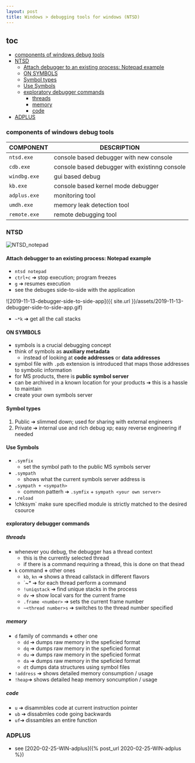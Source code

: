```yaml
---
layout: post
title: Windows > debugging tools for windows (NTSD)
---
```

## toc
<!-- TOC -->

- [components of windows debug tools](#components-of-windows-debug-tools)
- [NTSD](#ntsd)
    - [Attach debugger to an existing process: Notepad example](#attach-debugger-to-an-existing-process-notepad-example)
    - [ON SYMBOLS](#on-symbols)
    - [Symbol types](#symbol-types)
    - [Use Symbols](#use-symbols)
    - [exploratory debugger commands](#exploratory-debugger-commands)
        - [threads](#threads)
        - [memory](#memory)
        - [code](#code)
- [ADPLUS](#adplus)

<!-- /TOC -->

### components of windows debug tools

COMPONENT    | DESCRIPTION
-------------|----------------------------------------------
`ntsd.exe`   | console based debugger with new console
`cdb.exe`    | console based debugger with existinng console
`windbg.exe` | gui based debug
`kb.exe`     | console based kernel mode debugger
`adplus.exe` | monitoring tool
`umdh.exe`   | memory leak detection tool
`remote.exe` | remote debugging tool

### NTSD
![NTSD_notepad](img/img000256.png)

#### Attach debugger to an existing process: Notepad example
* `ntsd notepad`
* `ctrl+c` ➔ stop execution; program freezes
* `g` ➔ resumes execution
* see the debuges side-to-side with the application

![2019-11-13-debugger-side-to-side-app]({{ site.url }}/assets/2019-11-13-debugger-side-to-side-app.gif)

* `~*k` ➔ get all the call stacks

#### ON SYMBOLS
* symbols is a crucial debugging concept
* think of symbols as **auxiliary metadata**
    * instead of looking at **code addresses** or **data addresses**
* symbol file with `.pdb` extension is introduced that maps those addresses to symbolic information 
* for MS products, there is **public symbol server**
* can be archived in a known location for your products ➔ this is a hassle to maintain
* create your own symbols server

#### Symbol types
1. Public ➔ slimmed down; used for sharing with external engineers
2. Private ➔ internal use and rich debug xp; easy reverse engineering if needed

#### Use Symbols
* `.symfix`
    * set the symbol path to the public MS symbols server
* `.sympath`
    * shows what the current symbols server address is
* `.sympath + <sympath>` 
    * common patterh ➔ `.symfix` + `sympath <your own server>`
* `.reload`
* !chksym` make sure specified module is strictly matched to the desired csource 

#### exploratory debugger commands
##### threads
* whenever you debug, the debugger has a thread context
    * this is the currently selected thread
    * if there is a command requiring a thread, this is done on that thead
* `k` command **+** other ones
    * `kb`, `kn` ➔ shows a thread callstack in different flavors
    * `~*<command> ➔ for each thread perform a command
    * `!uniqstack` ➔ find unique stacks in the process
    * `dv` ➔ show local vars for the current frame
    * `.frame <number>` ➔ sets the current frame number
    * `~<thread number>s` ➔ switches to the thread number specified

##### memory
* `d` family of commands **+** other one
    * `dd` ➔ dumps raw memory in the speficied format
    * `dq` ➔ dumps raw memory in the speficied format
    * `du` ➔ dumps raw memory in the speficied format
    * `da` ➔ dumps raw memory in the speficied format
    * `dt` dumps data structures using symbol files
* `!address` ➔ shows detailed memory consumption / usage
* `!heap`➔ shows detailed heap memory soncumption / usage

##### code
* `u` ➔ disammbles code at current instruction pointer
* `ub` ➔ dissabmles code going backwards
* `uf`➔ dissambles an entire function

### ADPLUS
* see [2020-02-25-WIN-adplus]({% post_url 2020-02-25-WIN-adplus %}) 

